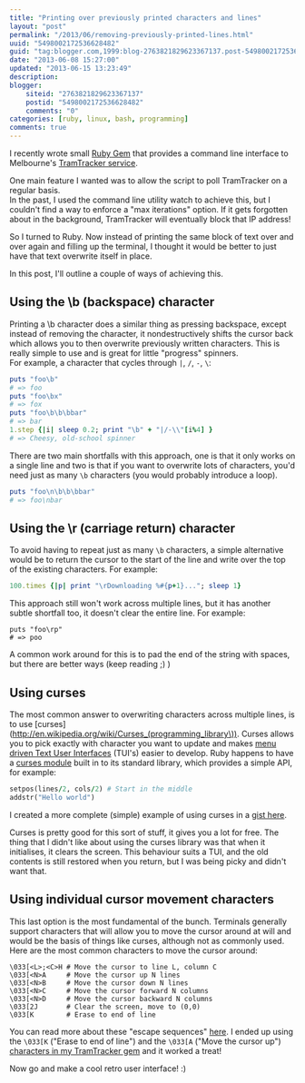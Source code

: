 ```yaml
---
title: "Printing over previously printed characters and lines"
layout: "post"
permalink: "/2013/06/removing-previously-printed-lines.html"
uuid: "5498002172536628482"
guid: "tag:blogger.com,1999:blog-2763821829623367137.post-5498002172536628482"
date: "2013-06-08 15:27:00"
updated: "2013-06-15 13:23:49"
description: 
blogger:
    siteid: "2763821829623367137"
    postid: "5498002172536628482"
    comments: "0"
categories: [ruby, linux, bash, programming]
comments: true
---
```


I recently wrote small [Ruby Gem](https://github.com/stevenocchipinti/tramtracker) that provides a command line interface to Melbourne's [TramTracker service](http://yarratrams.com.au/tramtracker).

One main feature I wanted was to allow the script to poll TramTracker on a regular basis.  
In the past, I used the command line utility watch to achieve this, but I couldn't find a way to enforce a "max iterations" option.
If it gets forgotten about in the background, TramTracker will eventually block that IP address!

So I turned to Ruby. Now instead of printing the same block of text over and over again and filling up the terminal, I thought it would be better to just have that text overwrite itself in place.

In this post, I'll outline a couple of ways of achieving this.


Using the \b (backspace) character
----------------------------------

Printing a \b character does a similar thing as pressing backspace, except instead of removing the character, it nondestructively shifts the cursor back which allows you to then overwrite previously written characters. This is really simple to use and is great for little "progress" spinners.  
For example, a character that cycles through `|`, `/`, `-`, `\`:

``` ruby
puts "foo\b"
# => foo
puts "foo\bx"
# => fox
puts "foo\b\b\bbar"
# => bar
1.step {|i| sleep 0.2; print "\b" + "|/-\\"[i%4] }
# => Cheesy, old-school spinner
```

There are two main shortfalls with this approach, one is that it only works on a single line and two is that if you want to overwrite lots of characters, you'd need just as many `\b` characters (you would probably introduce a loop).

``` ruby
puts "foo\n\b\b\bbar"
# => foo\nbar
```


Using the \r (carriage return) character
----------------------------------------

To avoid having to repeat just as many `\b` characters, a simple alternative would be to return the cursor to the start of the line and write over the top of the existing characters. For example:

``` ruby
100.times {|p| print "\rDownloading %#{p+1}..."; sleep 1}
```

This approach still won't work across multiple lines, but it has another subtle shortfall too, it doesn't clear the entire line. For example:

```
puts "foo\rp"
# => poo
```

A common work around for this is to pad the end of the string with spaces, but there are better ways (keep reading ;) )


Using curses
------------

The most common answer to overwriting characters across multiple lines, is to use [curses](http://en.wikipedia.org/wiki/Curses_(programming_library\)).
Curses allows you to pick exactly with character you want to update and makes [menu driven Text User Interfaces](https://www.google.com.au/search?hl=en&q=command+line+curses&bav=on.2,or.r_cp.r_qf.&bvm=bv.47534661,d.aGc&biw=1366&bih=679&um=1&ie=UTF-8&tbm=isch&source=og&sa=N&tab=wi&ei=r0WzUbyWF4T-iAfn8IH4DA) (TUI's) easier to develop.
Ruby happens to have a [curses module](http://www.ruby-doc.org/stdlib-2.0/libdoc/curses/rdoc/Curses.html) built in to its standard library, which provides a simple API, for example:

``` ruby
setpos(lines/2, cols/2) # Start in the middle
addstr("Hello world")
```

I created a more complete (simple) example of using curses in a [gist here](https://gist.github.com/stevenocchipinti/5703381).

Curses is pretty good for this sort of stuff, it gives you a lot for free.
The thing that I didn't like about using the curses library was that when it initialises, it clears the screen.
This behaviour suits a TUI, and the old contents is still restored when you return, but I was being picky and didn't want that.


Using individual cursor movement characters
-------------------------------------------

This last option is the most fundamental of the bunch. Terminals generally support characters that will allow you to move the cursor around at will and would be the basis of things like curses, although not as commonly used. Here are the most common characters to move the cursor around:

```
\033[<L>;<C>H # Move the cursor to line L, column C
\033[<N>A     # Move the cursor up N lines
\033[<N>B     # Move the cursor down N lines
\033[<N>C     # Move the cursor forward N columns
\033[<N>D     # Move the cursor backward N columns
\033[2J       # Clear the screen, move to (0,0)
\033[K        # Erase to end of line
```

You can read more about these "escape sequences" [here](http://www.linuxselfhelp.com/howtos/Bash-Prompt/Bash-Prompt-HOWTO-6.html#ss6.2).
I ended up using the `\033[K` ("Erase to end of line") and the `\033[A` ("Move the cursor up") [characters in my TramTracker gem](https://github.com/stevenocchipinti/tramtracker/blob/master/lib/formatters/polling_formatter.rb) and it worked a treat!

Now go and make a cool retro user interface! :)
